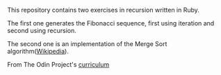 This repository contains two exercises in recursion written in Ruby.

The first one generates the Fibonacci sequence, first using iteration and second using recursion.

The second one is an implementation of the Merge Sort algorithm([Wikipedia](https://en.wikipedia.org/wiki/Merge_sort)).

From The Odin Project's [curriculum](https://www.theodinproject.com/courses/ruby-programming/lessons/recursion)
